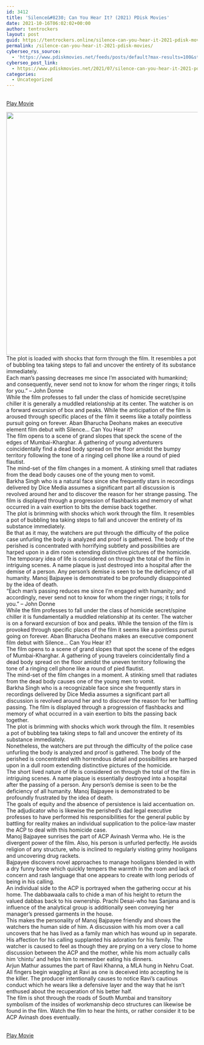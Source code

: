 ```yaml
---
id: 3412
title: 'Silence&#8230; Can You Hear It? (2021) PDisk Movies'
date: 2021-10-16T06:02:02+00:00
author: tentrockers
layout: post
guid: https://tentrockers.online/silence-can-you-hear-it-2021-pdisk-movies/
permalink: /silence-can-you-hear-it-2021-pdisk-movies/
cyberseo_rss_source:
  - 'https://www.pdiskmovies.net/feeds/posts/default?max-results=100&start-index=1201'
cyberseo_post_link:
  - https://www.pdiskmovies.net/2021/07/silence-can-you-hear-it-2021-pdisk.html
categories:
  - Uncategorized
---
```

<a href="https://kuklink.com/1/bnYyZ2U5MDAxa3Mw" onclick="window.open('https://kuklink.com/1/bnYyZ2U5MDAxa3Mw','popup','width=600,height=600'); return false;" target="popup" rel="noopener"><br /> Play Movie<br /> </a>

<div class="separator">
  <a href="https://www.pdiskmovies.net/2021/07/j" target="_blank" rel="noopener"><img loading="lazy" border="0" data-original-height="913" data-original-width="729" height="640" src="https://1.bp.blogspot.com/-DvvBjCP8LhY/YPAtkn9FQLI/AAAAAAAAZNw/eFYoVXhChAggsA1GeVN-_DZ_x5m9M5pxwCLcBGAsYHQ/w512-h640/Silence...%2BCan%2BYou%2BHear%2BIt%2B%25282021%2529%2BPDisk%2BMovies.jpg" width="512" /></a>
</div>



<div>
  <span>The plot is loaded with shocks that form through the film. It resembles a pot of bubbling tea taking steps to fall and uncover the entirety of its substance immediately.&nbsp;</span>
</div>

<div>
  <div>
    <span>Each man&#8217;s passing decreases me since I&#8217;m associated with humankind; and consequently, never send not to know for whom the ringer rings; it tolls for you.&#8221; – John Donne&nbsp;</span>
  </div>
  
  <div>
    <span>While the film professes to fall under the class of homicide secret/spine chiller it is generally a muddled relationship at its center. The watcher is on a forward excursion of box and peaks. While the anticipation of the film is aroused through specific places of the film it seems like a totally pointless pursuit going on forever. Aban Bharucha Deohans makes an executive element film debut with Silence… Can You Hear it?&nbsp;</span>
  </div>
  
  <div>
    <span>The film opens to a scene of grand slopes that speck the scene of the edges of Mumbai-Kharghar. A gathering of young adventurers coincidentally find a dead body spread on the floor amidst the bumpy territory following the tone of a ringing cell phone like a round of pied flautist.&nbsp;</span>
  </div>
  
  <div>
    <span>The mind-set of the film changes in a moment. A stinking smell that radiates from the dead body causes one of the young men to vomit.&nbsp;</span>
  </div>
  
  <div>
    <span>Barkha Singh who is a natural face since she frequently stars in recordings delivered by Dice Media assumes a significant part all discussion is revolved around her and to discover the reason for her strange passing. The film is displayed through a progression of flashbacks and memory of what occurred in a vain exertion to bits the demise back together.&nbsp;</span>
  </div>
  
  <div>
    <span>The plot is brimming with shocks which work through the film. It resembles a pot of bubbling tea taking steps to fall and uncover the entirety of its substance immediately.&nbsp;</span>
  </div>
  
  <div>
    <span>Be that as it may, the watchers are put through the difficulty of the police case unfurling the body is analyzed and proof is gathered. The body of the perished is concentrated with horrifying subtlety and possibilities are harped upon in a dim room extending distinctive pictures of the homicide.&nbsp;</span>
  </div>
  
  <div>
    <span>The temporary idea of life is considered on through the total of the film in intriguing scenes. A name plaque is just destroyed into a hospital after the demise of a person. Any person&#8217;s demise is seen to be the deficiency of all humanity. Manoj Bajpayee is demonstrated to be profoundly disappointed by the idea of death.&nbsp;</span>
  </div>
  
  <div>
    <span>&#8220;Each man&#8217;s passing reduces me since I&#8217;m engaged with humanity; and accordingly, never send not to know for whom the ringer rings; it tolls for you.&#8221; – John Donne&nbsp;</span>
  </div>
  
  <div>
    <span>While the film professes to fall under the class of homicide secret/spine chiller it is fundamentally a muddled relationship at its center. The watcher is on a forward excursion of box and peaks. While the tension of the film is provoked through specific places of the film it seems like a pointless pursuit going on forever. Aban Bharucha Deohans makes an executive component film debut with Silence… Can You Hear it?&nbsp;</span>
  </div>
  
  <div>
    <span>The film opens to a scene of grand slopes that spot the scene of the edges of Mumbai-Kharghar. A gathering of young travelers coincidentally find a dead body spread on the floor amidst the uneven territory following the tone of a ringing cell phone like a round of pied flautist.&nbsp;</span>
  </div>
  
  <div>
    <span>The mind-set of the film changes in a moment. A stinking smell that radiates from the dead body causes one of the young men to vomit.&nbsp;</span>
  </div>
  
  <div>
    <span>Barkha Singh who is a recognizable face since she frequently stars in recordings delivered by Dice Media assumes a significant part all discussion is revolved around her and to discover the reason for her baffling passing. The film is displayed through a progression of flashbacks and memory of what occurred in a vain exertion to bits the passing back together.&nbsp;</span>
  </div>
  
  <div>
    <span>The plot is brimming with shocks which work through the film. It resembles a pot of bubbling tea taking steps to fall and uncover the entirety of its substance immediately.&nbsp;</span>
  </div>
  
  <div>
    <span>Nonetheless, the watchers are put through the difficulty of the police case unfurling the body is analyzed and proof is gathered. The body of the perished is concentrated with horrendous detail and possibilities are harped upon in a dull room extending distinctive pictures of the homicide.&nbsp;</span>
  </div>
  
  <div>
    <span>The short lived nature of life is considered on through the total of the film in intriguing scenes. A name plaque is essentially destroyed into a hospital after the passing of a person. Any person&#8217;s demise is seen to be the deficiency of all humanity. Manoj Bajpayee is demonstrated to be profoundly frustrated by the idea of death.&nbsp;</span>
  </div>
  
  <div>
    <span>The goals of equity and the absence of persistence is laid accentuation on. The adjudicator who is likewise the perished&#8217;s dad legal executive professes to have performed his responsibilities for the general public by battling for reality makes an individual supplication to the police-law master the ACP to deal with this homicide case.&nbsp;</span>
  </div>
  
  <div>
    <span>Manoj Bajpayee sunrises the part of ACP Avinash Verma who. He is the divergent power of the film. Also, his person is unfurled perfectly. He avoids religion of any structure, who is inclined to regularly visiting grimy hooligans and uncovering drug rackets.&nbsp;</span>
  </div>
  
  <div>
    <span>Bajpayee discovers novel approaches to manage hooligans blended in with a dry funny bone which quickly tempers the warmth in the room and lack of concern and rash language that one appears to create with long periods of being in his calling.&nbsp;</span>
  </div>
  
  <div>
    <span>An individual side to the ACP is portrayed when the gathering occur at his home. The dabbawaala calls to chide a man of his height to return the valued dabbas back to his ownership. Prachi Desai-who has Sanjana and is influence of the analytical group is additionally seen conveying her manager&#8217;s pressed garments in the house.&nbsp;</span>
  </div>
  
  <div>
    <span>This makes the personality of Manoj Bajpayee friendly and shows the watchers the human side of him. A discussion with his mom over a call uncovers that he has lived as a family man which has wound up in separate. His affection for his calling supplanted his adoration for his family. The watcher is caused to feel as though they are prying on a very close to home discussion between the ACP and the mother, while his mom actually calls him &#8216;chintu&#8217; and helps him to remember eating his dinners.&nbsp;</span>
  </div>
  
  <div>
    <span>Arjun Mathur assumes the part of Ravi Khanna, a MLA hung in Nehru Coat. All fingers begin waggling at Ravi as one is deceived into accepting he is the killer. The producer intentionally causes to notice Ravi&#8217;s cautious conduct which he wears like a defensive layer and the way that he isn&#8217;t enthused about the recuperation of his better half.&nbsp;</span>
  </div>
  
  <div>
    <span>The film is shot through the roads of South Mumbai and transitory symbolism of the insides of workmanship deco structures can likewise be found in the film. Watch the film to hear the hints, or rather consider it to be ACP Avinash does eventually.</span>
  </div>
</div>

<a href="https://kuklink.com/1/bnYyZ2U5MDAxa3Mw" onclick="window.open('https://kuklink.com/1/bnYyZ2U5MDAxa3Mw','popup','width=600,height=600'); return false;" target="popup" rel="noopener"><br /> Play Movie<br /> </a>